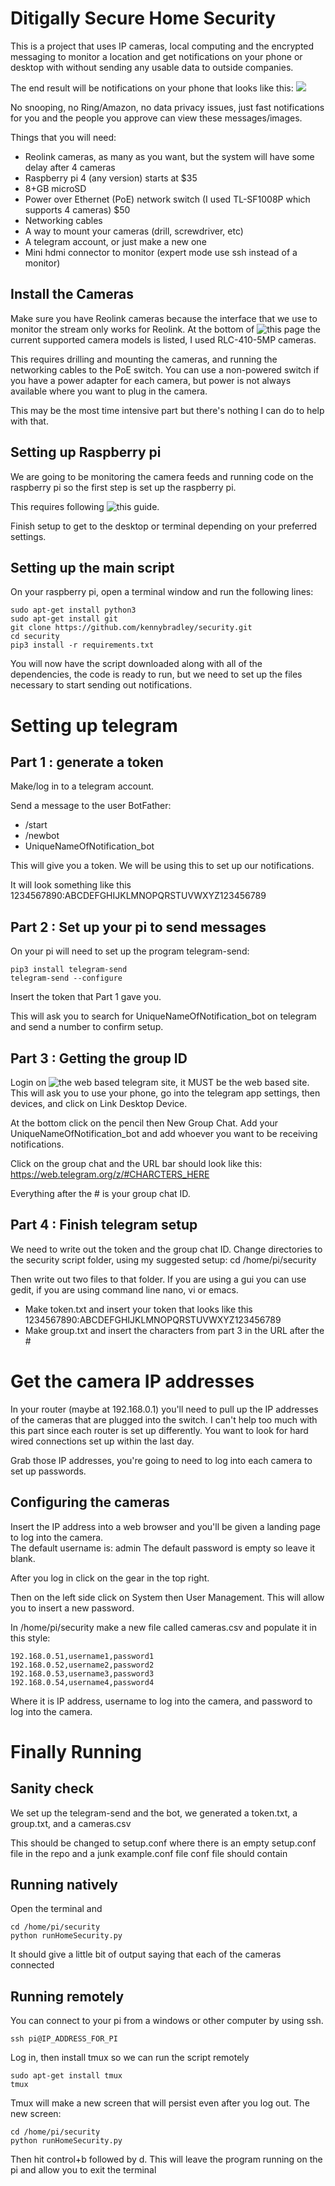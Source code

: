 # Ditigally Secure Home Security  

This is a project that uses IP cameras, local computing and the encrypted messaging to monitor a location and get notifications on your phone or desktop with without sending any usable data to outside companies.

The end result will be notifications on your phone that looks like this:
![](Example.png)

No snooping, no Ring/Amazon, no data privacy issues, just fast notifications for you and the people you approve can view these messages/images. 

Things that you will need:

* Reolink cameras, as many as you want, but the system will have some delay after 4 cameras
* Raspberry pi 4 (any version) starts at $35
* 8+GB microSD
* Power over Ethernet (PoE) network switch (I used TL-SF1008P which supports 4 cameras) $50
* Networking cables
* A way to mount your cameras (drill, screwdriver, etc)
* A telegram account, or just make a new one
* Mini hdmi connector to monitor (expert mode use ssh instead of a monitor)

## Install the Cameras

Make sure you have Reolink cameras because the interface that we use to monitor the stream only works for Reolink.
At the bottom of ![this page](https://github.com/ReolinkCameraAPI/reolinkapipy) the current supported camera models is listed, I used RLC-410-5MP cameras. 

This requires drilling and mounting the cameras, and running the networking cables to the PoE switch.  You can use a non-powered switch if you have a power adapter for each camera, but power is not always available where you want to plug in the camera.

This may be the most time intensive part but there's nothing I can do to help with that.

## Setting up Raspberry pi 

We are going to be monitoring the camera feeds and running code on the raspberry pi so the first step is set up the raspberry pi.

This requires following ![this guide](https://projects.raspberrypi.org/en/projects/raspberry-pi-setting-up/2).

Finish setup to get to the desktop or terminal depending on your preferred settings.

## Setting up the main script

On your raspberry pi, open a terminal window and run the following lines:

```
sudo apt-get install python3
sudo apt-get install git
git clone https://github.com/kennybradley/security.git
cd security
pip3 install -r requirements.txt
```

You will now have the script downloaded along with all of the dependencies, the code is ready to run, but we need to set up the files necessary to start sending out notifications. 


# Setting up telegram

## Part 1 : generate a token

Make/log in to a telegram account.

Send a message to the user BotFather: 

* /start
* /newbot
* UniqueNameOfNotification_bot

This will give you a token.  We will be using this to set up our notifications.

It will look something like this 1234567890:ABCDEFGHIJKLMNOPQRSTUVWXYZ123456789

## Part 2 : Set up your pi to send messages

On your pi will need to set up the program telegram-send:
```
pip3 install telegram-send
telegram-send --configure
```

Insert the token that Part 1 gave you.

This will ask you to search for UniqueNameOfNotification_bot on telegram and send a number to confirm setup.

## Part 3 : Getting the group ID 

Login on ![the web based telegram site](https://web.telegram.org/), it MUST be the web based site.  This will ask you to use your phone, go into the telegram app settings, then devices, and click on Link Desktop Device.

At the bottom click on the pencil then New Group Chat.  Add your UniqueNameOfNotification_bot and add whoever you want to be receiving notifications.

Click on the group chat and the URL bar should look like this: https://web.telegram.org/z/#CHARCTERS_HERE

Everything after the # is your group chat ID.

## Part 4 : Finish telegram setup

We need to write out the token and the group chat ID.  Change directories to the security script folder, using my suggested setup: cd /home/pi/security

Then write out two files to that folder.  If you are using a gui you can use gedit, if you are using command line nano, vi or emacs.

* Make token.txt and insert your token that looks like this 1234567890:ABCDEFGHIJKLMNOPQRSTUVWXYZ123456789 
* Make group.txt and insert the characters from part 3 in the URL after the #

# Get the camera IP addresses

In your router (maybe at 192.168.0.1) you'll need to pull up the IP addresses of the cameras that are plugged into the switch.
I can't help too much with this part since each router is set up differently.  You want to look for hard wired connections set up within the last day. 

Grab those IP addresses, you're going to need to log into each camera to set up passwords.

## Configuring the cameras

Insert the IP address into a web browser and you'll be given a landing page to log into the camera.  
The default username is: admin
The default password is empty so leave it blank. 

After you log in click on the gear in the top right.

Then on the left side click on System then User Management.  This will allow you to insert a new password.

In /home/pi/security make a new file called cameras.csv and populate it in this style:

```
192.168.0.51,username1,password1
192.168.0.52,username2,password2
192.168.0.53,username3,password3
192.168.0.54,username4,password4
```

Where it is IP address, username to log into the camera, and password to log into the camera.

# Finally Running 

## Sanity check

We set up the telegram-send and the bot, we generated a token.txt, a group.txt, and a cameras.csv

This should be changed to setup.conf where there is an empty setup.conf file in the repo and a junk example.conf file
conf file should contain 


## Running natively

Open the terminal and 
```
cd /home/pi/security
python runHomeSecurity.py
```

It should give a little bit of output saying that each of the cameras connected

## Running remotely

You can connect to your pi from a windows or other computer by using ssh.  

```
ssh pi@IP_ADDRESS_FOR_PI
```

Log in, then install tmux so we can run the script remotely 

```
sudo apt-get install tmux
tmux
```
Tmux will make a new screen that will persist even after you log out.
The new screen:
```
cd /home/pi/security
python runHomeSecurity.py
```
Then hit control+b followed by d.  This will leave the program running on the pi and allow you to exit the terminal 
